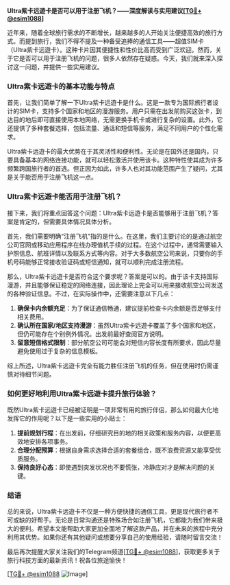 **Ultra紫卡远遊卡是否可以用于注册飞机？——深度解读与实用建议[[TG💪+ @esim1088](https://t.me/s/esim1088)]**

近年来，随着全球旅行需求的不断增长，越来越多的人开始关注便捷高效的旅行方式。而提到旅行，我们不得不提及一种备受追捧的通信工具——超值SIM卡（Ultra紫卡远遊卡）。这种卡片因其便捷性和性价比高而受到广泛欢迎。然而，关于它是否可以用于注册飞机的问题，很多人依然存在疑惑。今天，我们就来深入探讨这一问题，并提供一些实用建议。

### Ultra紫卡远遊卡的基本功能与特点

首先，让我们简单了解一下Ultra紫卡远遊卡是什么。这是一款专为国际旅行者设计的SIM卡，支持多个国家和地区的漫游服务。用户只需在出发前购买这张卡，到达目的地后即可直接使用本地网络，无需更换手机卡或进行复杂的设置。此外，它还提供了多种套餐选择，包括流量、通话和短信等服务，满足不同用户的个性化需求。

Ultra紫卡远遊卡的最大优势在于其灵活性和便利性。无论是在国外还是国内，只要具备基本的网络连接功能，就可以轻松激活并使用该卡。这种特性使其成为许多频繁跨国旅行者的首选。但正因为如此，许多人也对其功能范围产生了疑问，尤其是关于能否用于注册飞机这一点。

### Ultra紫卡远遊卡能否用于注册飞机？

接下来，我们将重点回答这个问题：Ultra紫卡远遊卡是否能够用于注册飞机？答案是肯定的，但需要具体情况具体分析。

首先，我们需要明确“注册飞机”指的是什么。在这里，我们主要讨论的是通过航空公司官网或移动应用程序在线办理值机手续的过程。在这个过程中，通常需要输入护照信息、航班详情以及联系方式等内容。对于大多数航空公司来说，只要你的手机号码能够正常接收验证码或短信通知，就可以顺利完成注册流程。

那么，Ultra紫卡远遊卡是否符合这个要求呢？答案是可以的。由于该卡支持国际漫游，并且能够保证稳定的网络连接，因此理论上完全可以用来接收航空公司发送的各种验证信息。不过，在实际操作中，还需要注意以下几点：

1. **确保卡内余额充足**：为了保证通信畅通，建议提前检查卡内余额是否足够支付相关费用。
2. **确认所在国家/地区支持漫游**：虽然Ultra紫卡远遊卡覆盖了多个国家和地区，但仍可能存在个别例外情况。出发前最好查阅官方说明。
3. **留意短信格式限制**：部分航空公司可能会对短信内容长度有所要求，因此尽量避免使用过于复杂的信息模板。

综上所述，Ultra紫卡远遊卡完全有能力胜任注册飞机的任务，但在使用时仍需谨慎对待细节问题。

### 如何更好地利用Ultra紫卡远遊卡提升旅行体验？

既然Ultra紫卡远遊卡已经被证明是一项非常有用的旅行伴侣，那么如何最大化地发挥它的作用呢？以下是一些实用的小贴士：

1. **提前规划行程**：在出发前，仔细研究目的地的相关政策和服务内容，以便更高效地安排各项事务。
2. **合理分配预算**：根据自身需求选择合适的套餐组合，既不浪费资源又能享受优质服务。
3. **保持良好心态**：即使遇到突发状况也不要慌张，冷静应对才是解决问题的关键。

### 结语

总的来说，Ultra紫卡远遊卡不仅是一种方便快捷的通信工具，更是现代旅行者不可或缺的好帮手。无论是日常沟通还是特殊场合如注册飞机，它都能为我们带来极大的便利。希望本文能帮助大家更加全面地了解这款产品，并在未来的旅程中充分利用其优势。如果你还有其他疑问或想要分享自己的使用经验，请随时留言交流！

最后再次提醒大家关注我们的Telegram频道[[TG💪+ @esim1088](https://t.me/s/esim1088)]，获取更多关于旅行科技方面的最新资讯！祝各位旅途愉快！

[[TG💪+ @esim1088](https://t.me/s/esim1088) ![Image](https://i.postimg.cc/4NQfJmqS/Snipaste-2025-05-13-00-14-12.png)]
